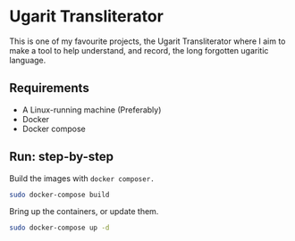 # Ugarit Transliterator

This is one of my favourite projects, the Ugarit Transliterator
where I aim to make a tool to help understand, and record, the long forgotten ugaritic language.

## Requirements

- A Linux-running machine (Preferably)
- Docker
- Docker compose

## Run: step-by-step

Build the images with ``docker composer.``

```bash
sudo docker-compose build
```

Bring up the containers, or update them.

```bash
sudo docker-compose up -d
```


